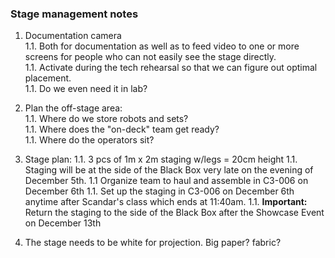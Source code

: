 ### Stage management notes

1. Documentation camera  
	1.1. Both for documentation as well as 
    to feed video to one or more screens for people who can not 
		easily see the stage directly.    
	1.1. Activate during the tech rehearsal so that we can figure 
		out optimal placement.   
	1.1. Do we even need it in lab?  

1. Plan the off-stage area:   
	1.1. Where do we store robots and sets?  
	1.1. Where does the "on-deck" team get ready?  
	1.1. Where do the operators sit?  

1. Stage plan:
	1.1. 3 pcs of 1m x 2m staging w/legs = 20cm height
	1.1. Staging will be at the side of the Black Box very late on the evening of December 5th. 
	1.1 Organize team to haul and assemble in C3-006 on December 6th
	1.1. Set up the staging in C3-006 on December 6th anytime after Scandar's class which ends at 11:40am.
	1.1. **Important:** Return the staging to the side of the Black Box after the Showcase Event on December 13th 
	
4. The stage needs to be white for projection. Big paper? fabric? 
